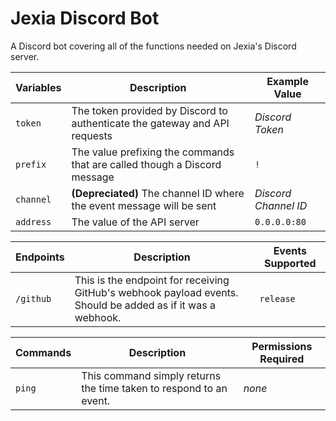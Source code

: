 # Jexia Discord Bot

A Discord bot covering all of the functions needed on Jexia's Discord server.

| Variables | Description                                                                | Example Value        |
| --------- | -------------------------------------------------------------------------- | -------------------- |
| `token`   | The token provided by Discord to authenticate the gateway and API requests | _Discord Token_      |
| `prefix`  | The value prefixing the commands that are called though a Discord message  | `!`                  |
| `channel` | **(Depreciated)** The channel ID where the event message will be sent      | _Discord Channel ID_ |
| `address` | The value of the API server                                                | `0.0.0.0:80`         |

| Endpoints | Description                                                                                                 | Events Supported |
| --------- | ----------------------------------------------------------------------------------------------------------- | ---------------- |
| `/github` | This is the endpoint for receiving GitHub's webhook payload events. Should be added as if it was a webhook. | `release`        |

| Commands | Description                                                        | Permissions Required |
| -------- | ------------------------------------------------------------------ | -------------------- |
| `ping`   | This command simply returns the time taken to respond to an event. | _none_               |
